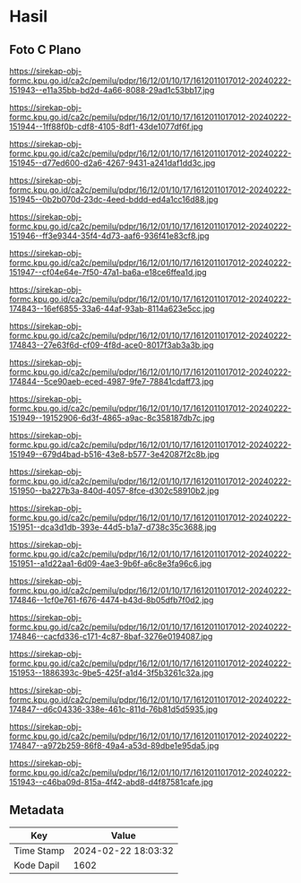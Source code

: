 # Hasil

## Foto C Plano

https://sirekap-obj-formc.kpu.go.id/ca2c/pemilu/pdpr/16/12/01/10/17/1612011017012-20240222-151943--e11a35bb-bd2d-4a66-8088-29ad1c53bb17.jpg

https://sirekap-obj-formc.kpu.go.id/ca2c/pemilu/pdpr/16/12/01/10/17/1612011017012-20240222-151944--1ff88f0b-cdf8-4105-8df1-43de1077df6f.jpg

https://sirekap-obj-formc.kpu.go.id/ca2c/pemilu/pdpr/16/12/01/10/17/1612011017012-20240222-151945--d77ed600-d2a6-4267-9431-a241daf1dd3c.jpg

https://sirekap-obj-formc.kpu.go.id/ca2c/pemilu/pdpr/16/12/01/10/17/1612011017012-20240222-151945--0b2b070d-23dc-4eed-bddd-ed4a1cc16d88.jpg

https://sirekap-obj-formc.kpu.go.id/ca2c/pemilu/pdpr/16/12/01/10/17/1612011017012-20240222-151946--ff3e9344-35f4-4d73-aaf6-936f41e83cf8.jpg

https://sirekap-obj-formc.kpu.go.id/ca2c/pemilu/pdpr/16/12/01/10/17/1612011017012-20240222-151947--cf04e64e-7f50-47a1-ba6a-e18ce6ffea1d.jpg

https://sirekap-obj-formc.kpu.go.id/ca2c/pemilu/pdpr/16/12/01/10/17/1612011017012-20240222-174843--16ef6855-33a6-44af-93ab-8114a623e5cc.jpg

https://sirekap-obj-formc.kpu.go.id/ca2c/pemilu/pdpr/16/12/01/10/17/1612011017012-20240222-174843--27e63f6d-cf09-4f8d-ace0-8017f3ab3a3b.jpg

https://sirekap-obj-formc.kpu.go.id/ca2c/pemilu/pdpr/16/12/01/10/17/1612011017012-20240222-174844--5ce90aeb-eced-4987-9fe7-78841cdaff73.jpg

https://sirekap-obj-formc.kpu.go.id/ca2c/pemilu/pdpr/16/12/01/10/17/1612011017012-20240222-151949--19152906-6d3f-4865-a9ac-8c358187db7c.jpg

https://sirekap-obj-formc.kpu.go.id/ca2c/pemilu/pdpr/16/12/01/10/17/1612011017012-20240222-151949--679d4bad-b516-43e8-b577-3e42087f2c8b.jpg

https://sirekap-obj-formc.kpu.go.id/ca2c/pemilu/pdpr/16/12/01/10/17/1612011017012-20240222-151950--ba227b3a-840d-4057-8fce-d302c58910b2.jpg

https://sirekap-obj-formc.kpu.go.id/ca2c/pemilu/pdpr/16/12/01/10/17/1612011017012-20240222-151951--dca3d1db-393e-44d5-b1a7-d738c35c3688.jpg

https://sirekap-obj-formc.kpu.go.id/ca2c/pemilu/pdpr/16/12/01/10/17/1612011017012-20240222-151951--a1d22aa1-6d09-4ae3-9b6f-a6c8e3fa96c6.jpg

https://sirekap-obj-formc.kpu.go.id/ca2c/pemilu/pdpr/16/12/01/10/17/1612011017012-20240222-174846--1cf0e761-f676-4474-b43d-8b05dfb7f0d2.jpg

https://sirekap-obj-formc.kpu.go.id/ca2c/pemilu/pdpr/16/12/01/10/17/1612011017012-20240222-174846--cacfd336-c171-4c87-8baf-3276e0194087.jpg

https://sirekap-obj-formc.kpu.go.id/ca2c/pemilu/pdpr/16/12/01/10/17/1612011017012-20240222-151953--1886393c-9be5-425f-a1d4-3f5b3261c32a.jpg

https://sirekap-obj-formc.kpu.go.id/ca2c/pemilu/pdpr/16/12/01/10/17/1612011017012-20240222-174847--d6c04336-338e-461c-811d-76b81d5d5935.jpg

https://sirekap-obj-formc.kpu.go.id/ca2c/pemilu/pdpr/16/12/01/10/17/1612011017012-20240222-174847--a972b259-86f8-49a4-a53d-89dbe1e95da5.jpg

https://sirekap-obj-formc.kpu.go.id/ca2c/pemilu/pdpr/16/12/01/10/17/1612011017012-20240222-151943--c46ba09d-815a-4f42-abd8-d4f87581cafe.jpg


## Metadata

| Key        | Value               |
| ---------- | ------------------- |
| Time Stamp | 2024-02-22 18:03:32 |
| Kode Dapil | 1602                |



